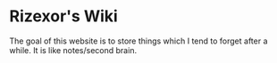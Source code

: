 # Rizexor's Wiki

The goal of this website is to store things which I tend to forget after a while. It is like notes/second brain.

